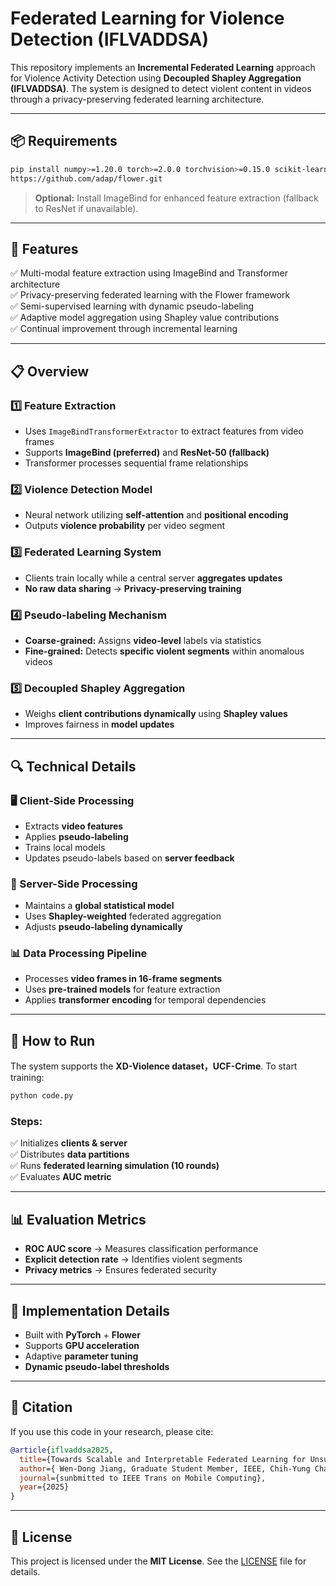 # Federated Learning for Violence Detection (IFLVADDSA)

This repository implements an **Incremental Federated Learning** approach for Violence Activity Detection using **Decoupled Shapley Aggregation (IFLVADDSA)**. The system is designed to detect violent content in videos through a privacy-preserving federated learning architecture.

---

## 📦 Requirements

```bash
pip install numpy>=1.20.0 torch>=2.0.0 torchvision>=0.15.0 scikit-learn>=1.0.0 flwr>=1.0.0 opencv-python>=4.5.0
https://github.com/adap/flower.git
```
> **Optional:** Install ImageBind for enhanced feature extraction (fallback to ResNet if unavailable).

---

## 🌟 Features

✅ Multi-modal feature extraction using ImageBind and Transformer architecture  
✅ Privacy-preserving federated learning with the Flower framework  
✅ Semi-supervised learning with dynamic pseudo-labeling  
✅ Adaptive model aggregation using Shapley value contributions  
✅ Continual improvement through incremental learning  

---

## 📋 Overview

### 1️⃣ Feature Extraction  
- Uses `ImageBindTransformerExtractor` to extract features from video frames  
- Supports **ImageBind (preferred)** and **ResNet-50 (fallback)**  
- Transformer processes sequential frame relationships  

### 2️⃣ Violence Detection Model  
- Neural network utilizing **self-attention** and **positional encoding**  
- Outputs **violence probability** per video segment  

### 3️⃣ Federated Learning System  
- Clients train locally while a central server **aggregates updates**  
- **No raw data sharing** → **Privacy-preserving training**  

### 4️⃣ Pseudo-labeling Mechanism  
- **Coarse-grained:** Assigns **video-level** labels via statistics  
- **Fine-grained:** Detects **specific violent segments** within anomalous videos  

### 5️⃣ Decoupled Shapley Aggregation  
- Weighs **client contributions dynamically** using **Shapley values**  
- Improves fairness in **model updates**  

---

## 🔍 Technical Details

### 🖥️ Client-Side Processing  
- Extracts **video features**  
- Applies **pseudo-labeling**  
- Trains local models  
- Updates pseudo-labels based on **server feedback**  

### 📡 Server-Side Processing  
- Maintains a **global statistical model**  
- Uses **Shapley-weighted** federated aggregation  
- Adjusts **pseudo-labeling dynamically**  

### 📊 Data Processing Pipeline  
- Processes **video frames in 16-frame segments**  
- Uses **pre-trained models** for feature extraction  
- Applies **transformer encoding** for temporal dependencies  

---

## 🚀 How to Run

The system supports the **XD-Violence dataset，UCF-Crime**. To start training:  

```bash
python code.py
```

### Steps:  
✅ Initializes **clients & server**  
✅ Distributes **data partitions**  
✅ Runs **federated learning simulation (10 rounds)**  
✅ Evaluates **AUC metric**  

---

## 📊 Evaluation Metrics  
- **ROC AUC score** → Measures classification performance  
- **Explicit detection rate** → Identifies violent segments  
- **Privacy metrics** → Ensures federated security  

---

## 🔧 Implementation Details  
- Built with **PyTorch** + **Flower**  
- Supports **GPU acceleration**  
- Adaptive **parameter tuning**  
- **Dynamic pseudo-label thresholds**  

---

## 📄 Citation

If you use this code in your research, please cite:

```bibtex
@article{iflvaddsa2025,
  title={Towards Scalable and Interpretable Federated Learning for Unsupervised Smart City Video Anomaly Detection},
  author={ Wen-Dong Jiang, Graduate Student Member, IEEE, Chih-Yung Chang, Member, IEEE, and Diptendu Sinha Roy, Senior Member, IEEE.},
  journal={sunbmitted to IEEE Trans on Mobile Computing},
  year={2025}
}
```

---

## 📜 License  

This project is licensed under the **MIT License**. See the [LICENSE](LICENSE) file for details.


